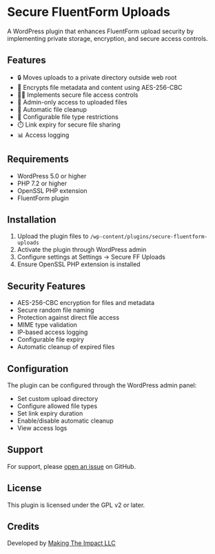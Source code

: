 # Secure FluentForm Uploads

A WordPress plugin that enhances FluentForm upload security by implementing private storage, encryption, and secure access controls.

## Features

- 🔒 Moves uploads to a private directory outside web root
- 🔐 Encrypts file metadata and content using AES-256-CBC
- 👮‍♂️ Implements secure file access controls
- 👤 Admin-only access to uploaded files
- 🧹 Automatic file cleanup
- 📝 Configurable file type restrictions
- ⏱️ Link expiry for secure file sharing
- 📊 Access logging

## Requirements

- WordPress 5.0 or higher
- PHP 7.2 or higher
- OpenSSL PHP extension
- FluentForm plugin

## Installation

1. Upload the plugin files to `/wp-content/plugins/secure-fluentform-uploads`
2. Activate the plugin through WordPress admin
3. Configure settings at Settings → Secure FF Uploads
4. Ensure OpenSSL PHP extension is installed

## Security Features

- AES-256-CBC encryption for files and metadata
- Secure random file naming
- Protection against direct file access
- MIME type validation
- IP-based access logging
- Configurable file expiry
- Automatic cleanup of expired files

## Configuration

The plugin can be configured through the WordPress admin panel:

- Set custom upload directory
- Configure allowed file types
- Set link expiry duration
- Enable/disable automatic cleanup
- View access logs

## Support

For support, please [open an issue](https://github.com/makingtheimpact/secure-fluentform-uploads/issues) on GitHub.

## License

This plugin is licensed under the GPL v2 or later.

## Credits

Developed by [Making The Impact LLC](https://makingtheimpact.com) 